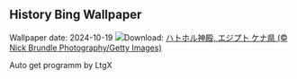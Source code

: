 ## History Bing Wallpaper
Wallpaper date: 2024-10-19
![](https://www.bing.com/th?id=OHR.DenderaTemple_JA-JP4353072440_UHD.jpg&w=1000)Download: [ハトホル神殿, エジプト ケナ県 (© Nick Brundle Photography/Getty Images)](https://www.bing.com/th?id=OHR.DenderaTemple_JA-JP4353072440_UHD.jpg)

Auto get programm by LtgX
